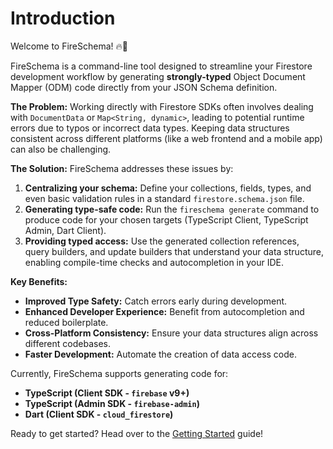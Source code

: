 # Introduction

Welcome to FireSchema! 🔥📄

FireSchema is a command-line tool designed to streamline your Firestore
development workflow by generating **strongly-typed** Object Document Mapper
(ODM) code directly from your JSON Schema definition.

**The Problem:** Working directly with Firestore SDKs often involves dealing
with `DocumentData` or `Map<String, dynamic>`, leading to potential runtime
errors due to typos or incorrect data types. Keeping data structures consistent
across different platforms (like a web frontend and a mobile app) can also be
challenging.

**The Solution:** FireSchema addresses these issues by:

1. **Centralizing your schema:** Define your collections, fields, types, and
   even basic validation rules in a standard `firestore.schema.json` file.
2. **Generating type-safe code:** Run the `fireschema generate` command to
   produce code for your chosen targets (TypeScript Client, TypeScript Admin,
   Dart Client).
3. **Providing typed access:** Use the generated collection references, query
   builders, and update builders that understand your data structure, enabling
   compile-time checks and autocompletion in your IDE.

**Key Benefits:**

- **Improved Type Safety:** Catch errors early during development.
- **Enhanced Developer Experience:** Benefit from autocompletion and reduced
  boilerplate.
- **Cross-Platform Consistency:** Ensure your data structures align across
  different codebases.
- **Faster Development:** Automate the creation of data access code.

Currently, FireSchema supports generating code for:

- **TypeScript (Client SDK - `firebase` v9+)**
- **TypeScript (Admin SDK - `firebase-admin`)**
- **Dart (Client SDK - `cloud_firestore`)**

Ready to get started? Head over to the [Getting Started](./getting-started.md)
guide!
